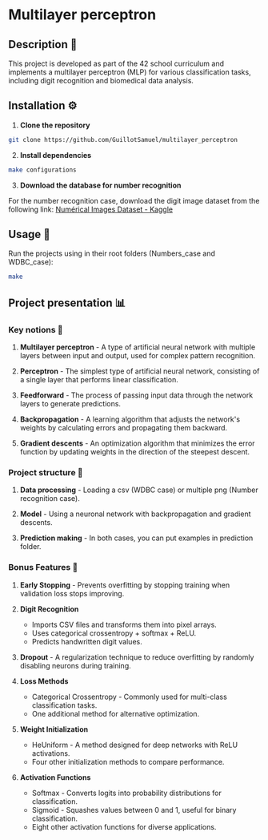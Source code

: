 # Multilayer perceptron

## Description 📌

This project is developed as part of the 42 school curriculum and implements a multilayer perceptron (MLP) for various classification tasks, including digit recognition and biomedical data analysis.

## Installation ⚙️

1. **Clone the repository**
```bash
git clone https://github.com/GuillotSamuel/multilayer_perceptron
```

2. **Install dependencies**
```bash
make configurations
```

3. **Download the database for number recognition**

For the number recognition case, download the digit image dataset from the following link: [Numérical Images Dataset - Kaggle](https://www.kaggle.com/datasets/pintowar/numerical-images)

## Usage 🚀

Run the projects using in their root folders (Numbers_case and WDBC_case):
```bash
make
```

## Project presentation 📊

### Key notions 🧠

1. **Multilayer perceptron** - A type of artificial neural network with multiple layers between input and output, used for complex pattern recognition.

2. **Perceptron** - The simplest type of artificial neural network, consisting of a single layer that performs linear classification.

3. **Feedforward** - The process of passing input data through the network layers to generate predictions.

4. **Backpropagation** - A learning algorithm that adjusts the network's weights by calculating errors and propagating them backward.

5. **Gradient descents** - An optimization algorithm that minimizes the error function by updating weights in the direction of the steepest descent.

### Project structure 📂

1. **Data processing** - Loading a csv (WDBC case) or multiple png (Number recognition case).

2. **Model** - Using a neuronal network with backpropagation and gradient descents.

4. **Prediction making** - In both cases, you can put examples in prediction folder.

### Bonus Features 🎁

1. **Early Stopping** - Prevents overfitting by stopping training when validation loss stops improving.

2. **Digit Recognition**
    - Imports CSV files and transforms them into pixel arrays.
    - Uses categorical crossentropy + softmax + ReLU.
    - Predicts handwritten digit values.

3. **Dropout** - A regularization technique to reduce overfitting by randomly disabling neurons during training.

4. **Loss Methods**
    - Categorical Crossentropy - Commonly used for multi-class classification tasks.
    - One additional method for alternative optimization.

5. **Weight Initialization**
    - HeUniform - A method designed for deep networks with ReLU activations.
    - Four other initialization methods to compare performance.

6. **Activation Functions**
    - Softmax - Converts logits into probability distributions for classification.
    - Sigmoid - Squashes values between 0 and 1, useful for binary classification.
    - Eight other activation functions for diverse applications.
